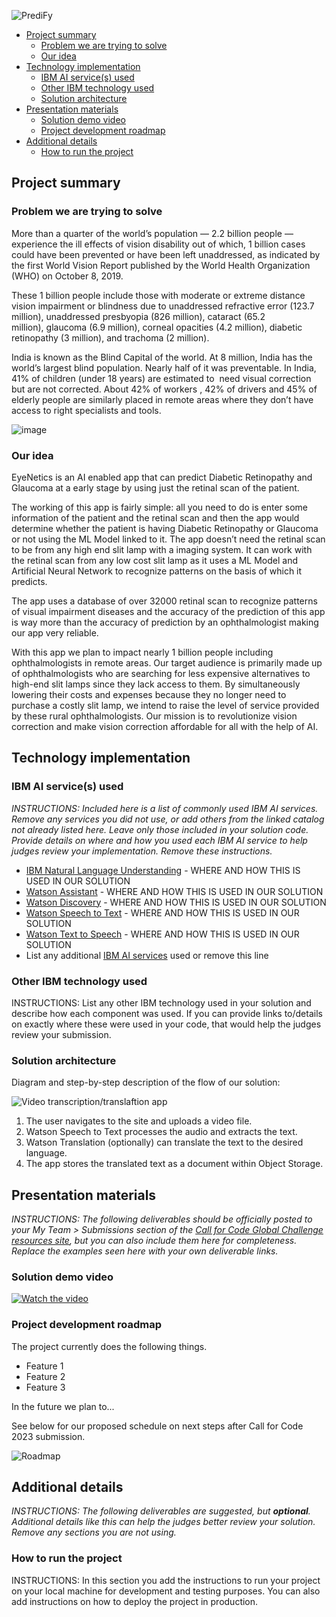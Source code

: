 ![PrediFy](https://user-images.githubusercontent.com/97115854/223779164-c685e5a1-cdf5-4f14-8669-082b8aed5275.png)
- [Project summary](#project-summary)
  - [Problem we are trying to solve](#problem-we-are-trying-to-solve)
  - [Our idea](#our-idea)
- [Technology implementation](#technology-implementation)
  - [IBM AI service(s) used](#ibm-ai-services-used)
  - [Other IBM technology used](#other-ibm-technology-used)
  - [Solution architecture](#solution-architecture)
- [Presentation materials](#presentation-materials)
  - [Solution demo video](#solution-demo-video)
  - [Project development roadmap](#project-development-roadmap)
- [Additional details](#additional-details)
  - [How to run the project](#how-to-run-the-project)

## Project summary

### Problem we are trying to solve

More than a quarter of the world’s population — 2.2 billion people —  experience the ill effects of vision disability out of which, 1 billion cases could have been prevented or have been left unaddressed, as indicated by the first World Vision Report published by the World Health Organization (WHO) on October 8, 2019. 

These 1 billion people include those with moderate or extreme distance vision impairment or blindness due to unaddressed refractive error (123.7 million), unaddressed presbyopia (826 million), cataract (65.2 million), glaucoma (6.9 million), corneal opacities (4.2 million), diabetic retinopathy (3 million), and trachoma (2 million).

India is known as the Blind Capital of the world. At 8 million, India has the world’s largest blind population. Nearly half of it was preventable. In India, 41% of children (under 18 years) are estimated to  need visual correction but are not corrected. About 42% of workers , 42% of drivers and 45% of elderly people are similarly placed in remote areas where they don’t have access to right specialists and tools.

![image](https://user-images.githubusercontent.com/97115854/223938851-57130b3f-2918-467e-9a5e-dbaced3a44bd.png)

### Our idea

EyeNetics is an AI enabled app that can predict Diabetic Retinopathy and Glaucoma at a early stage by using just the retinal scan of the patient. 

The working of this app is fairly simple: all you need to do is enter some information of the patient and the retinal scan and then the app would determine whether the patient is having Diabetic Retinopathy or Glaucoma or not using the ML Model linked to it. The app doesn’t need the retinal scan to be from any high end slit lamp with a imaging system. It can work with the retinal scan from any low cost slit lamp as it uses a ML Model and Artificial Neural Network to recognize patterns on the basis of which it predicts.

The app uses a database of over 32000 retinal scan to recognize patterns of visual impairment diseases and the accuracy of the prediction of this app is way more than the accuracy of prediction by an ophthalmologist making our app very reliable.

With this app we plan to impact nearly 1 billion people including ophthalmologists in remote areas. Our target audience is primarily made up of ophthalmologists who are searching for less expensive alternatives to high-end slit lamps since they lack access to them. By simultaneously lowering their costs and expenses because they no longer need to purchase a costly slit lamp, we intend to raise the level of service provided by these rural ophthalmologists. Our mission is to revolutionize vision correction and make vision correction affordable for all with the help of AI. 


## Technology implementation

### IBM AI service(s) used

_INSTRUCTIONS: Included here is a list of commonly used IBM AI services. Remove any services you did not use, or add others from the linked catalog not already listed here. Leave only those included in your solution code. Provide details on where and how you used each IBM AI service to help judges review your implementation. Remove these instructions._

- [IBM Natural Language Understanding](https://cloud.ibm.com/catalog/services/natural-language-understanding) - WHERE AND HOW THIS IS USED IN OUR SOLUTION
- [Watson Assistant](https://cloud.ibm.com/catalog/services/watson-assistant) - WHERE AND HOW THIS IS USED IN OUR SOLUTION
- [Watson Discovery](https://cloud.ibm.com/catalog/services/watson-discovery) - WHERE AND HOW THIS IS USED IN OUR SOLUTION
- [Watson Speech to Text](https://cloud.ibm.com/catalog/services/speech-to-text) - WHERE AND HOW THIS IS USED IN OUR SOLUTION
- [Watson Text to Speech](https://cloud.ibm.com/catalog/services/text-to-speech) - WHERE AND HOW THIS IS USED IN OUR SOLUTION
- List any additional [IBM AI services](https://cloud.ibm.com/catalog?category=ai#services) used or remove this line

### Other IBM technology used

INSTRUCTIONS: List any other IBM technology used in your solution and describe how each component was used. If you can provide links to/details on exactly where these were used in your code, that would help the judges review your submission.

### Solution architecture

Diagram and step-by-step description of the flow of our solution:

![Video transcription/translaftion app](https://developer.ibm.com/developer/tutorials/cfc-starter-kit-speech-to-text-app-example/images/cfc-covid19-remote-education-diagram-2.png)

1. The user navigates to the site and uploads a video file.
2. Watson Speech to Text processes the audio and extracts the text.
3. Watson Translation (optionally) can translate the text to the desired language.
4. The app stores the translated text as a document within Object Storage.

## Presentation materials

_INSTRUCTIONS: The following deliverables should be officially posted to your My Team > Submissions section of the [Call for Code Global Challenge resources site](https://cfc-prod.skillsnetwork.site/), but you can also include them here for completeness. Replace the examples seen here with your own deliverable links._

### Solution demo video

[![Watch the video](https://raw.githubusercontent.com/Liquid-Prep/Liquid-Prep/main/images/readme/IBM-interview-video-image.png)](https://youtu.be/vOgCOoy_Bx0)

### Project development roadmap

The project currently does the following things.

- Feature 1
- Feature 2
- Feature 3

In the future we plan to...

See below for our proposed schedule on next steps after Call for Code 2023 submission.

![Roadmap](./images/roadmap.jpg)

## Additional details

_INSTRUCTIONS: The following deliverables are suggested, but **optional**. Additional details like this can help the judges better review your solution. Remove any sections you are not using._

### How to run the project

INSTRUCTIONS: In this section you add the instructions to run your project on your local machine for development and testing purposes. You can also add instructions on how to deploy the project in production.

